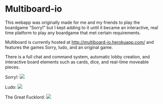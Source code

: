 # Multiboard-io

This webapp was originally made for me and my friends to play the boardgame "Sorry!" but I kept adding to it until it became an interactive, real time platform to play any boardgame that met certain requirements. 

Multiboard is currently hosted at http://multiboard-io.herokuapp.com/ and features the games Sorry, ludo, and an original game.

There is a full chat and command system, automatic lobby creation, and interactive board elements such as cards, dice, and real-time moveable pieces.

Sorry!:
![](https://i.imgur.com/lRVNaYa.png)

Ludo:
![](https://i.imgur.com/Ug7vedd.png)

The Great Fucklord:
![](https://i.imgur.com/TTY2JUU.png)
